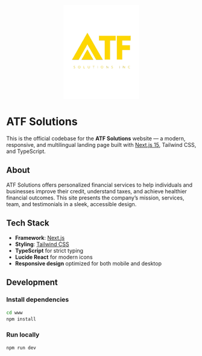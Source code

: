 <p align="center">
  <img src="/www/public//images/atf_logo.png" alt="ATF Solutions Logo" width="200"/>
</p>

# ATF Solutions

This is the official codebase for the **ATF Solutions** website — a modern, responsive, and multilingual landing page built with [Next.js 15](https://nextjs.org/), Tailwind CSS, and TypeScript.

## About

ATF Solutions offers personalized financial services to help individuals and businesses improve their credit, understand taxes, and achieve healthier financial outcomes. This site presents the company’s mission, services, team, and testimonials in a sleek, accessible design.

## Tech Stack

- **Framework**: [Next.js](https://nextjs.org/)
- **Styling**: [Tailwind CSS](https://tailwindcss.com/)
- **TypeScript** for strict typing
- **Lucide React** for modern icons
- **Responsive design** optimized for both mobile and desktop

## Development

### Install dependencies
```bash
cd www
npm install
```
### Run locally
```bash
npm run dev
```